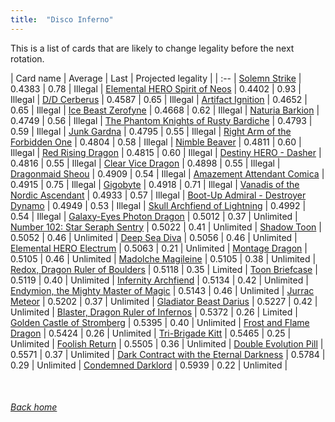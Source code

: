 ```yaml
---
title:  "Disco Inferno"
---
```


This is a list of cards that are likely to change legality before the next rotation.

| Card name | Average | Last | Projected legality |
| :-- |
[Solemn Strike](https://db.ygoprodeck.com/card/?search=Solemn%20Strike) | 0.4383 | 0.78 | Illegal |
[Elemental HERO Spirit of Neos](https://db.ygoprodeck.com/card/?search=Elemental%20HERO%20Spirit%20of%20Neos) | 0.4402 | 0.93 | Illegal |
[D/D Cerberus](https://db.ygoprodeck.com/card/?search=D/D%20Cerberus) | 0.4587 | 0.65 | Illegal |
[Artifact Ignition](https://db.ygoprodeck.com/card/?search=Artifact%20Ignition) | 0.4652 | 0.65 | Illegal |
[Ice Beast Zerofyne](https://db.ygoprodeck.com/card/?search=Ice%20Beast%20Zerofyne) | 0.4668 | 0.62 | Illegal |
[Naturia Barkion](https://db.ygoprodeck.com/card/?search=Naturia%20Barkion) | 0.4749 | 0.56 | Illegal |
[The Phantom Knights of Rusty Bardiche](https://db.ygoprodeck.com/card/?search=The%20Phantom%20Knights%20of%20Rusty%20Bardiche) | 0.4793 | 0.59 | Illegal |
[Junk Gardna](https://db.ygoprodeck.com/card/?search=Junk%20Gardna) | 0.4795 | 0.55 | Illegal |
[Right Arm of the Forbidden One](https://db.ygoprodeck.com/card/?search=Right%20Arm%20of%20the%20Forbidden%20One) | 0.4804 | 0.58 | Illegal |
[Nimble Beaver](https://db.ygoprodeck.com/card/?search=Nimble%20Beaver) | 0.4811 | 0.60 | Illegal |
[Red Rising Dragon](https://db.ygoprodeck.com/card/?search=Red%20Rising%20Dragon) | 0.4815 | 0.60 | Illegal |
[Destiny HERO - Dasher](https://db.ygoprodeck.com/card/?search=Destiny%20HERO%20-%20Dasher) | 0.4816 | 0.55 | Illegal |
[Clear Vice Dragon](https://db.ygoprodeck.com/card/?search=Clear%20Vice%20Dragon) | 0.4898 | 0.55 | Illegal |
[Dragonmaid Sheou](https://db.ygoprodeck.com/card/?search=Dragonmaid%20Sheou) | 0.4909 | 0.54 | Illegal |
[Amazement Attendant Comica](https://db.ygoprodeck.com/card/?search=Amazement%20Attendant%20Comica) | 0.4915 | 0.75 | Illegal |
[Gigobyte](https://db.ygoprodeck.com/card/?search=Gigobyte) | 0.4918 | 0.71 | Illegal |
[Vanadis of the Nordic Ascendant](https://db.ygoprodeck.com/card/?search=Vanadis%20of%20the%20Nordic%20Ascendant) | 0.4933 | 0.57 | Illegal |
[Boot-Up Admiral - Destroyer Dynamo](https://db.ygoprodeck.com/card/?search=Boot-Up%20Admiral%20-%20Destroyer%20Dynamo) | 0.4949 | 0.53 | Illegal |
[Skull Archfiend of Lightning](https://db.ygoprodeck.com/card/?search=Skull%20Archfiend%20of%20Lightning) | 0.4992 | 0.54 | Illegal |
[Galaxy-Eyes Photon Dragon](https://db.ygoprodeck.com/card/?search=Galaxy-Eyes%20Photon%20Dragon) | 0.5012 | 0.37 | Unlimited |
[Number 102: Star Seraph Sentry](https://db.ygoprodeck.com/card/?search=Number%20102:%20Star%20Seraph%20Sentry) | 0.5022 | 0.41 | Unlimited |
[Shadow Toon](https://db.ygoprodeck.com/card/?search=Shadow%20Toon) | 0.5052 | 0.46 | Unlimited |
[Deep Sea Diva](https://db.ygoprodeck.com/card/?search=Deep%20Sea%20Diva) | 0.5056 | 0.46 | Unlimited |
[Elemental HERO Electrum](https://db.ygoprodeck.com/card/?search=Elemental%20HERO%20Electrum) | 0.5063 | 0.21 | Unlimited |
[Montage Dragon](https://db.ygoprodeck.com/card/?search=Montage%20Dragon) | 0.5105 | 0.46 | Unlimited |
[Madolche Magileine](https://db.ygoprodeck.com/card/?search=Madolche%20Magileine) | 0.5105 | 0.38 | Unlimited |
[Redox, Dragon Ruler of Boulders](https://db.ygoprodeck.com/card/?search=Redox,%20Dragon%20Ruler%20of%20Boulders) | 0.5118 | 0.35 | Limited |
[Toon Briefcase](https://db.ygoprodeck.com/card/?search=Toon%20Briefcase) | 0.5119 | 0.40 | Unlimited |
[Infernity Archfiend](https://db.ygoprodeck.com/card/?search=Infernity%20Archfiend) | 0.5134 | 0.42 | Unlimited |
[Endymion, the Mighty Master of Magic](https://db.ygoprodeck.com/card/?search=Endymion,%20the%20Mighty%20Master%20of%20Magic) | 0.5143 | 0.46 | Unlimited |
[Jurrac Meteor](https://db.ygoprodeck.com/card/?search=Jurrac%20Meteor) | 0.5202 | 0.37 | Unlimited |
[Gladiator Beast Darius](https://db.ygoprodeck.com/card/?search=Gladiator%20Beast%20Darius) | 0.5227 | 0.42 | Unlimited |
[Blaster, Dragon Ruler of Infernos](https://db.ygoprodeck.com/card/?search=Blaster,%20Dragon%20Ruler%20of%20Infernos) | 0.5372 | 0.26 | Limited |
[Golden Castle of Stromberg](https://db.ygoprodeck.com/card/?search=Golden%20Castle%20of%20Stromberg) | 0.5395 | 0.40 | Unlimited |
[Frost and Flame Dragon](https://db.ygoprodeck.com/card/?search=Frost%20and%20Flame%20Dragon) | 0.5424 | 0.26 | Unlimited |
[Tri-Brigade Kitt](https://db.ygoprodeck.com/card/?search=Tri-Brigade%20Kitt) | 0.5465 | 0.25 | Unlimited |
[Foolish Return](https://db.ygoprodeck.com/card/?search=Foolish%20Return) | 0.5505 | 0.36 | Unlimited |
[Double Evolution Pill](https://db.ygoprodeck.com/card/?search=Double%20Evolution%20Pill) | 0.5571 | 0.37 | Unlimited |
[Dark Contract with the Eternal Darkness](https://db.ygoprodeck.com/card/?search=Dark%20Contract%20with%20the%20Eternal%20Darkness) | 0.5784 | 0.29 | Unlimited |
[Condemned Darklord](https://db.ygoprodeck.com/card/?search=Condemned%20Darklord) | 0.5939 | 0.22 | Unlimited |

<br>

###### [Back home](index)